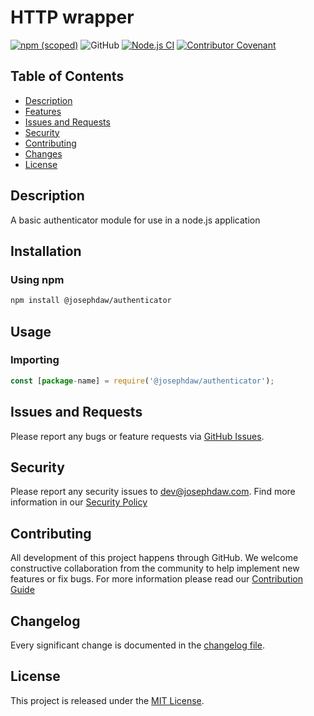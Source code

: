 # HTTP wrapper
[![npm (scoped)](https://img.shields.io/npm/v/%40josephdaw/authenticator
)](https://www.npmjs.com/package/@josephdaw/authenticator)
![GitHub](https://img.shields.io/github/license/josephdaw/authenticator)
[![Node.js CI](https://github.com/josephdaw/authenticator/actions/workflows/node-testing.yml/badge.svg)](https://github.com/josephdaw/authenticator/actions/workflows/node-testing.yml)
[![Contributor Covenant](https://img.shields.io/badge/Contributor%20Covenant-2.1-4baaaa.svg)](code_of_conduct.md)


## Table of Contents
- [Description](#description)
- [Features](#features)
- [Issues and Requests](#issues-and-requests)
- [Security](#security)
- [Contributing](#contributing)
- [Changes](#changelog)
- [License](#license)


## Description
A basic authenticator module for use in a node.js application

## Installation
### Using npm
```bash
npm install @josephdaw/authenticator
```

## Usage
### Importing
```javascript
const [package-name] = require('@josephdaw/authenticator');
```


## Issues and Requests
Please report any bugs or feature requests via [GitHub Issues](https://github.com/josephdaw/authenticator/issues). 

## Security 
Please report any security issues to [dev@josephdaw.com](mailto:dev@josephdaw.com). Find more information in our [Security Policy](.github/SECURITY.md)

## Contributing
All development of this project happens through GitHub. We welcome constructive collaboration from the community to help implement new features or fix bugs. For more information please read our [Contribution Guide](.github/CONTRIBUTING.md)

## Changelog
Every significant change is documented in the [changelog file](CHANGELOG.md). 

## License
This project is released under the [MIT License](LICENSE).

